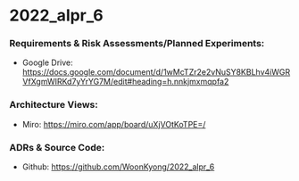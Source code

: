 # 2022_alpr_6

### Requirements & Risk Assessments/Planned Experiments: 
* Google Drive: <https://docs.google.com/document/d/1wMcTZr2e2vNuSY8KBLhv4iWGRVfXgmWIRKd7yYrYG7M/edit#heading=h.nnkjmxmqpfa2>

### Architecture Views:
* Miro: <https://miro.com/app/board/uXjVOtKoTPE=/>

### ADRs & Source Code:
* Github: <https://github.com/WoonKyong/2022_alpr_6>
